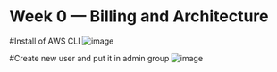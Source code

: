 # Week 0 — Billing and Architecture

#Install of AWS CLI
![image](https://user-images.githubusercontent.com/32469871/221146715-82e088d6-4e78-46c3-a0cb-b6b13c3ebf65.png)

#Create new user and put it in admin group
![image](https://user-images.githubusercontent.com/32469871/221147719-eb7d28cc-0861-4cbb-8d1d-584f324378ca.png)


